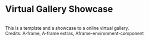# Virtual Gallery Showcase
\
This is a template and a showcase to a online virtual gallery.\
Credits: A-frame, A-frame extras, Aframe-environment-component 
